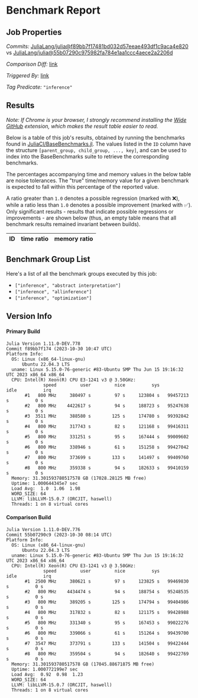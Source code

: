 # Benchmark Report

## Job Properties

*Commits:* [JuliaLang/julia@f89bb7f17481bd032d57eeae493df1c9aca4e820](https://github.com/JuliaLang/julia/commit/f89bb7f17481bd032d57eeae493df1c9aca4e820) vs [JuliaLang/julia@55b07290c975982fa784e1aa1ccc4aece2a2206d](https://github.com/JuliaLang/julia/commit/55b07290c975982fa784e1aa1ccc4aece2a2206d)

*Comparison Diff:* [link](https://github.com/JuliaLang/julia/compare/55b07290c975982fa784e1aa1ccc4aece2a2206d..f89bb7f17481bd032d57eeae493df1c9aca4e820)

*Triggered By:* [link](https://github.com/JuliaLang/julia/pull/51933)

*Tag Predicate:* `"inference"`

## Results

*Note: If Chrome is your browser, I strongly recommend installing the [Wide GitHub](https://chrome.google.com/webstore/detail/wide-github/kaalofacklcidaampbokdplbklpeldpj?hl=en)
extension, which makes the result table easier to read.*

Below is a table of this job's results, obtained by running the benchmarks found in
[JuliaCI/BaseBenchmarks.jl](https://github.com/JuliaCI/BaseBenchmarks.jl). The values
listed in the `ID` column have the structure `[parent_group, child_group, ..., key]`,
and can be used to index into the BaseBenchmarks suite to retrieve the corresponding
benchmarks.

The percentages accompanying time and memory values in the below table are noise tolerances. The "true"
time/memory value for a given benchmark is expected to fall within this percentage of the reported value.

A ratio greater than `1.0` denotes a possible regression (marked with :x:), while a ratio less
than `1.0` denotes a possible improvement (marked with :white_check_mark:). Only significant results - results
that indicate possible regressions or improvements - are shown below (thus, an empty table means that all
benchmark results remained invariant between builds).

| ID | time ratio | memory ratio |
|----|------------|--------------|

## Benchmark Group List

Here's a list of all the benchmark groups executed by this job:

- `["inference", "abstract interpretation"]`
- `["inference", "allinference"]`
- `["inference", "optimization"]`

## Version Info

#### Primary Build

```
Julia Version 1.11.0-DEV.778
Commit f89bb7f174 (2023-10-30 10:47 UTC)
Platform Info:
  OS: Linux (x86_64-linux-gnu)
      Ubuntu 22.04.3 LTS
  uname: Linux 5.15.0-76-generic #83-Ubuntu SMP Thu Jun 15 19:16:32 UTC 2023 x86_64 x86_64
  CPU: Intel(R) Xeon(R) CPU E3-1241 v3 @ 3.50GHz: 
              speed         user         nice          sys         idle          irq
       #1   800 MHz     380497 s         97 s     123804 s   99457213 s          0 s
       #2   800 MHz    4422617 s         94 s     188723 s   95247638 s          0 s
       #3  3511 MHz     388580 s        125 s     174780 s   99392842 s          0 s
       #4   800 MHz     317743 s         82 s     121168 s   99416311 s          0 s
       #5   800 MHz     331251 s         95 s     167444 s   99009602 s          0 s
       #6   800 MHz     338946 s         61 s     151258 s   99427042 s          0 s
       #7   800 MHz     373699 s        133 s     141497 s   99409760 s          0 s
       #8   800 MHz     359338 s         94 s     182633 s   99410159 s          0 s
  Memory: 31.301593780517578 GB (17028.28125 MB free)
  Uptime: 1.000644345e7 sec
  Load Avg:  1.0  1.06  1.98
  WORD_SIZE: 64
  LLVM: libLLVM-15.0.7 (ORCJIT, haswell)
  Threads: 1 on 8 virtual cores

```

#### Comparison Build

```
Julia Version 1.11.0-DEV.776
Commit 55b07290c9 (2023-10-30 08:14 UTC)
Platform Info:
  OS: Linux (x86_64-linux-gnu)
      Ubuntu 22.04.3 LTS
  uname: Linux 5.15.0-76-generic #83-Ubuntu SMP Thu Jun 15 19:16:32 UTC 2023 x86_64 x86_64
  CPU: Intel(R) Xeon(R) CPU E3-1241 v3 @ 3.50GHz: 
              speed         user         nice          sys         idle          irq
       #1  2500 MHz     380621 s         97 s     123825 s   99469830 s          0 s
       #2   800 MHz    4434474 s         94 s     188754 s   95248535 s          0 s
       #3   800 MHz     389205 s        125 s     174794 s   99404986 s          0 s
       #4   800 MHz     317832 s         82 s     121175 s   99428988 s          0 s
       #5   800 MHz     331340 s         95 s     167453 s   99022276 s          0 s
       #6   800 MHz     339066 s         61 s     151264 s   99439700 s          0 s
       #7  3547 MHz     373791 s        133 s     141504 s   99422444 s          0 s
       #8   800 MHz     359504 s         94 s     182640 s   99422769 s          0 s
  Memory: 31.301593780517578 GB (17045.88671875 MB free)
  Uptime: 1.000772199e7 sec
  Load Avg:  0.92  0.98  1.23
  WORD_SIZE: 64
  LLVM: libLLVM-15.0.7 (ORCJIT, haswell)
  Threads: 1 on 8 virtual cores

```
